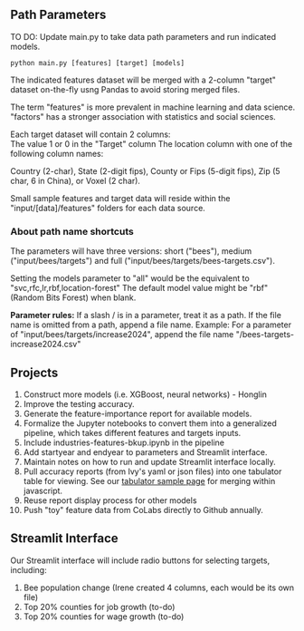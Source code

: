 ## Path Parameters

TO DO: Update main.py to take data path parameters and run indicated models. 

	python main.py [features] [target] [models]

The indicated features dataset will be merged with a 2-column "target" dataset on-the-fly usng Pandas to avoid storing merged files.

The term "features" is more prevalent in machine learning and data science. "factors" has a stronger association with statistics and social sciences.

Each target dataset will contain 2 columns:  
The value 1 or 0 in the "Target" column
The location column with one of the following column names:  

Country (2-char), State (2-digit fips), County or Fips (5-digit fips), Zip (5 char, 6 in China), or Voxel (2 char).

Small sample features and target data will reside within the "input/[data]/features" folders for each data source.

### About path name shortcuts

The parameters will have three versions: short ("bees"), medium ("input/bees/targets") and full ("input/bees/targets/bees-targets.csv").

Setting the models parameter to "all" would be the equivalent to "svc,rfc,lr,rbf,location-forest"
The default model value might be "rbf" (Random Bits Forest) when blank.

**Parameter rules:**
If a slash / is in a parameter, treat it as a path.
If the file name is omitted from a path, append a file name.
Example: For a parameter of "input/bees/targets/increase2024", append the file name "/bees-targets-increase2024.csv"

## Projects

1. Construct more models (i.e. XGBoost, neural networks) - Honglin
2. Improve the testing accuracy.
3. Generate the feature-importance report for available models.
4. Formalize the Jupyter notebooks to convert them into a generalized pipeline, which takes different features and targets inputs.
5. Include industries-features-bkup.ipynb in the pipeline
6. Add startyear and endyear to parameters and Streamlit interface.
7. Maintain notes on how to run and update Streamlit interface locally.
8. Pull accuracy reports (from Ivy's yaml or json files) into one tabulator table for viewing. See our [tabulator sample page](../../data-pipeline/timelines/tabulator/) for merging within javascript.
9. Reuse report display process for other models
10. Push "toy" feature data from CoLabs directly to Github annually.

## Streamlit Interface

Our Streamlit interface will include radio buttons for selecting targets, including:
1. Bee population change (Irene created 4 columns, each would be its own file)
2. Top 20% counties for job growth (to-do)
3. Top 20% counties for wage growth (to-do)